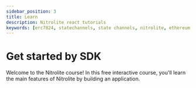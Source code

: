```yaml
---
sidebar_position: 3
title: Learn
description: Nitrolite react tutorials
keywords: [erc7824, statechannels, state channels, nitrolite, ethereum scaling, layer 2, off-chain, react tutorial]
---
```


# Get started by SDK

Welcome to the Nitrolite course! In this free interactive course, you'll learn the main features of Nitrolite by building an application.
